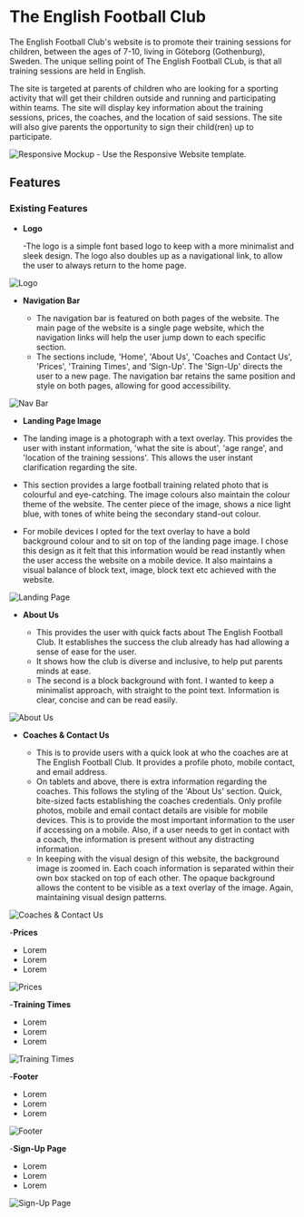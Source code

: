 # The English Football Club

The English Football Club's website is to promote their training sessions for children, between the ages of 7-10, living in Göteborg (Gothenburg), Sweden. The unique selling point of The English Football CLub, is that all training sessions are held in English.

The site is targeted at parents of children who are looking for a sporting activity that will get their children outside and running and participating within teams. The site will display key information about the training sessions, prices, the coaches, and the location of said sessions. The site will also give parents the opportunity to sign their child(ren) up to participate.

![Responsive Mockup](https:/) - Use the Responsive Website template.

## Features

### Existing Features

- __Logo__
  
  -The logo is a simple font based logo to keep with a more minimalist and sleek design. The logo also doubles up as a navigational link, to allow the user to always return to the home page.

![Logo](https:/)

- __Navigation Bar__
  
  - The navigation bar is featured on both pages of the website. The main page of the website is a single page website, which the navigation links will help the user    jump down to each specific section. 
  - The sections include, 'Home', 'About Us', 'Coaches and Contact Us', 'Prices', 'Training Times', and 'Sign-Up'. The 'Sign-Up' directs the user to a new page. The navigation bar retains the same position and style on both pages, allowing for good accessibility.
  

![Nav Bar](https:/)

- __Landing Page Image__

 - The landing image is a photograph with a text overlay. This provides the user with instant information,  'what the site is about', 'age range', and 'location of the training sessions'. This allows the user instant clarification regarding the site.
 - This section provides a large football training related photo that is colourful and eye-catching. The image colours also maintain the colour theme of the website. The center piece of the image, shows a nice light blue, with tones of white being the secondary stand-out colour.
 - For mobile devices I opted for the text overlay to have a bold background colour and to sit on top of the landing page image. I chose this design as it felt that this information would be read instantly when the user access the website on a mobile device. It also maintains a visual balance of block text, image, block text etc achieved with the website. 

![Landing Page](https:/)

- __About Us__

  - This provides the user with quick facts about The English Football Club. It establishes the success the club already has had allowing a sense of ease for the user.
  - It shows how the club is diverse and inclusive, to help put parents minds at ease.
  - The second is a block background with font. I wanted to keep a minimalist approach, with straight to the point text. Information is clear, concise and can be read easily.

![About Us](https:/)

- __Coaches & Contact Us__

  - This is to provide users with a quick look at who the coaches are at The English Football Club. It provides a profile photo, mobile contact, and email address.
  - On tablets and above, there is extra information regarding the coaches. This follows the styling of the 'About Us' section. Quick, bite-sized facts establishing the coaches credentials. Only profile photos, mobile and email contact details are visible for mobile devices. This is to provide the most important information to the user if accessing on a mobile. Also, if a user needs to get in contact with a coach, the information is present without any distracting information.
  - In keeping with the visual design of this website, the background image is zoomed in. Each coach information is separated within their own box stacked on top of each other. The opaque background allows the content to be visible as a text overlay of the image. Again, maintaining visual design patterns.

![Coaches & Contact Us](https:/)

-__Prices__

  - Lorem
  - Lorem
  - Lorem

![Prices](https:/)


-__Training Times__

  - Lorem
  - Lorem
  - Lorem

![Training Times](https:/)

-__Footer__

  - Lorem
  - Lorem
  - Lorem

![Footer](https:/)

-__Sign-Up Page__

  - Lorem
  - Lorem
  - Lorem

![Sign-Up Page](https:/)











